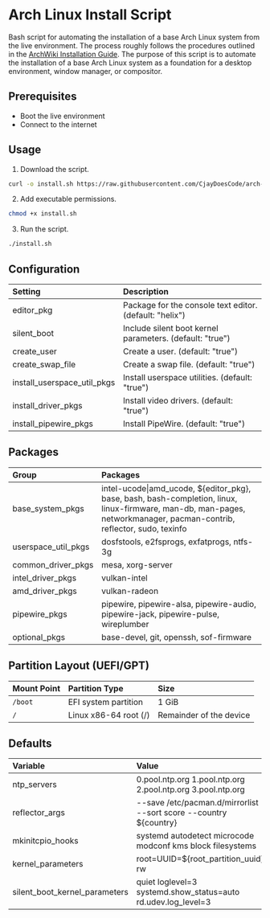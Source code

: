 # Arch Linux Install Script

Bash script for automating the installation of a base Arch Linux system from the live environment.
The process roughly follows the procedures outlined in the [ArchWiki Installation Guide](https://wiki.archlinux.org/title/Installation_guide).
The purpose of this script is to automate the installation of a base Arch Linux system as a foundation for a desktop environment, window manager, or compositor.

## Prerequisites

- Boot the live environment
- Connect to the internet

## Usage

1. Download the script.
```bash
curl -o install.sh https://raw.githubusercontent.com/CjayDoesCode/arch-install-script/main/install.sh
```

2. Add executable permissions.
```bash
chmod +x install.sh
```

3. Run the script.
```bash
./install.sh
```

## Configuration

| Setting                        | Description                                              |
| :----------------------------- | :------------------------------------------------------- |
| editor_pkg                     | Package for the console text editor. (default: "helix")  |
| silent_boot                    | Include silent boot kernel parameters. (default: "true") |
| create_user                    | Create a user. (default: "true")                         |
| create_swap_file               | Create a swap file. (default: "true")                    |
| install_userspace_util_pkgs    | Install userspace utilities. (default: "true")           |
| install_driver_pkgs            | Install video drivers. (default: "true")                 |
| install_pipewire_pkgs          | Install PipeWire. (default: "true")                      |

## Packages

| Group                 | Packages                                                                                                                                                                  |
| :-------------------- | :------------------------------------------------------------------------------------------------------------------------------------------------------------------------ |
| base_system_pkgs      | intel-ucode\|amd_ucode, ${editor_pkg}, base, bash, bash-completion, linux, linux-firmware, man-db, man-pages, networkmanager, pacman-contrib, reflector, sudo, texinfo     |
| userspace_util_pkgs   | dosfstools, e2fsprogs, exfatprogs, ntfs-3g                                                                                                                                |
| common_driver_pkgs    | mesa, xorg-server                                                                                                                                                         |
| intel_driver_pkgs     | vulkan-intel                                                                                                                                                              |
| amd_driver_pkgs       | vulkan-radeon                                                                                                                                                             |
| pipewire_pkgs         | pipewire, pipewire-alsa, pipewire-audio, pipewire-jack, pipewire-pulse, wireplumber                                                                                       |
| optional_pkgs         | base-devel, git, openssh, sof-firmware                                                                                                                                    |

## Partition Layout (UEFI/GPT)

| Mount Point | Partition Type          | Size                    |
| :---------- | :---------------------- | :---------------------- |
| `/boot`     | EFI system partition    | 1 GiB                   |
| `/`         | Linux x86-64 root (/)   | Remainder of the device |

## Defaults

| Variable                      | Value                                                             |
| :---------------------------- | :---------------------------------------------------------------- |
| ntp_servers                   | 0.pool.ntp.org 1.pool.ntp.org 2.pool.ntp.org 3.pool.ntp.org       |
| reflector_args                | --save /etc/pacman.d/mirrorlist --sort score --country ${country} |
| mkinitcpio_hooks              | systemd autodetect microcode modconf kms block filesystems        |
| kernel_parameters             | root=UUID=${root_partition_uuid} rw                               |
| silent_boot_kernel_parameters | quiet loglevel=3 systemd.show_status=auto rd.udev.log_level=3     |
